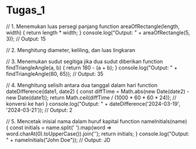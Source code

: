 # Tugas_1

// 1. Menemukan luas persegi panjang
function areaOfRectangle(length, width) {
    return length * width;
}
console.log("Output: " + areaOfRectangle(5, 3)); // Output: 15


// 2. Menghitung diameter, keliling, dan luas lingkaran



// 3. Menemukan sudut segitiga jika dua sudut diberikan
function findTriangleAngle(a, b) {
    return 180 - (a + b);
}
console.log("Output: " + findTriangleAngle(80, 65)); // Output: 35


// 4. Menghitung selisih antara dua tanggal dalam hari
function dateDifference(date1, date2) {
    const diffTime = Math.abs(new Date(date2) - new Date(date1));
    return Math.ceil(diffTime / (1000 * 60 * 60 * 24)); // konversi ke hari
}
console.log("Output: " + dateDifference('2024-03-19', '2024-03-21')); // Output: 2


// 5. Mencetak inisial nama dalam huruf kapital
function nameInitials(name) {
    const initials = name.split(' ').map(word => word.charAt(0).toUpperCase()).join('');
    return initials;
}
console.log("Output: " + nameInitials("John Doe")); // Output: JD

